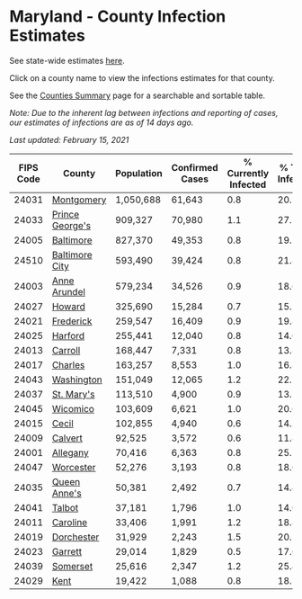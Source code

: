 # Maryland - County Infection Estimates

See state-wide estimates [here](/infections/us-md).

Click on a county name to view the infections estimates for that county.

See the [Counties Summary](/infections/summary-counties) page for a searchable and sortable table.

*Note: Due to the inherent lag between infections and reporting of cases, our estimates of infections are as of 14 days ago.*

*Last updated: February 15, 2021*

|   FIPS Code |                             County |   Population |   Confirmed Cases |   % Currently Infected |   % Total Infected |
|-------------|------------------------------------|--------------|-------------------|------------------------|--------------------|
|       24031 |           [Montgomery](montgomery) |    1,050,688 |            61,643 |                    0.8 |               20.1 |
|       24033 | [Prince George's](prince-george's) |      909,327 |            70,980 |                    1.1 |               27.7 |
|       24005 |             [Baltimore](baltimore) |      827,370 |            49,353 |                    0.8 |               19.2 |
|       24510 |   [Baltimore City](baltimore-city) |      593,490 |            39,424 |                    0.8 |               21.8 |
|       24003 |       [Anne Arundel](anne-arundel) |      579,234 |            34,526 |                    0.9 |               18.6 |
|       24027 |                   [Howard](howard) |      325,690 |            15,284 |                    0.7 |               15.1 |
|       24021 |             [Frederick](frederick) |      259,547 |            16,409 |                    0.9 |               19.8 |
|       24025 |                 [Harford](harford) |      255,441 |            12,040 |                    0.8 |               14.0 |
|       24013 |                 [Carroll](carroll) |      168,447 |             7,331 |                    0.8 |               13.8 |
|       24017 |                 [Charles](charles) |      163,257 |             8,553 |                    1.0 |               16.8 |
|       24043 |           [Washington](washington) |      151,049 |            12,065 |                    1.2 |               22.2 |
|       24037 |           [St. Mary's](st.-mary's) |      113,510 |             4,900 |                    0.9 |               13.1 |
|       24045 |               [Wicomico](wicomico) |      103,609 |             6,621 |                    1.0 |               20.6 |
|       24015 |                     [Cecil](cecil) |      102,855 |             4,940 |                    0.6 |               14.3 |
|       24009 |                 [Calvert](calvert) |       92,525 |             3,572 |                    0.6 |               11.8 |
|       24001 |               [Allegany](allegany) |       70,416 |             6,363 |                    0.8 |               25.2 |
|       24047 |             [Worcester](worcester) |       52,276 |             3,193 |                    0.8 |               18.0 |
|       24035 |       [Queen Anne's](queen-anne's) |       50,381 |             2,492 |                    0.7 |               14.4 |
|       24041 |                   [Talbot](talbot) |       37,181 |             1,796 |                    1.0 |               14.0 |
|       24011 |               [Caroline](caroline) |       33,406 |             1,991 |                    1.2 |               18.8 |
|       24019 |           [Dorchester](dorchester) |       31,929 |             2,243 |                    1.5 |               20.3 |
|       24023 |                 [Garrett](garrett) |       29,014 |             1,829 |                    0.5 |               17.0 |
|       24039 |               [Somerset](somerset) |       25,616 |             2,347 |                    1.2 |               25.4 |
|       24029 |                       [Kent](kent) |       19,422 |             1,088 |                    0.8 |               18.3 |